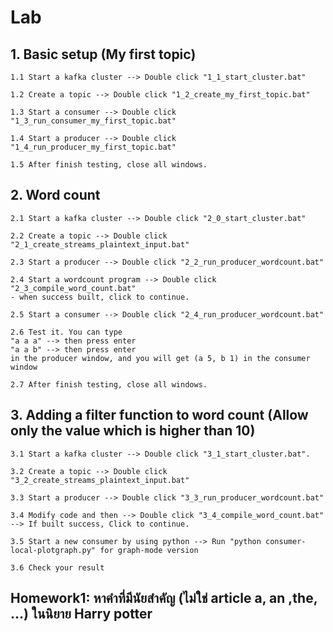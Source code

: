 # Lab

## 1. Basic setup (My first topic)
```
1.1 Start a kafka cluster --> Double click "1_1_start_cluster.bat"

1.2 Create a topic --> Double click "1_2_create_my_first_topic.bat"

1.3 Start a consumer --> Double click "1_3_run_consumer_my_first_topic.bat"

1.4 Start a producer --> Double click "1_4_run_producer_my_first_topic.bat"

1.5 After finish testing, close all windows.
```

## 2. Word count
```
2.1 Start a kafka cluster --> Double click "2_0_start_cluster.bat"

2.2 Create a topic --> Double click "2_1_create_streams_plaintext_input.bat"

2.3 Start a producer --> Double click "2_2_run_producer_wordcount.bat"

2.4 Start a wordcount program --> Double click "2_3_compile_word_count.bat"
- when success built, click to continue.

2.5 Start a consumer --> Double click "2_4_run_producer_wordcount.bat"

2.6 Test it. You can type
"a a a" --> then press enter
"a a b" --> then press enter
in the producer window, and you will get (a 5, b 1) in the consumer window

2.7 After finish testing, close all windows.

```

## 3. Adding a filter function to word count (Allow only the value which is higher than 10)
```
3.1 Start a kafka cluster --> Double click "3_1_start_cluster.bat".

3.2 Create a topic --> Double click "3_2_create_streams_plaintext_input.bat"

3.3 Start a producer --> Double click "3_3_run_producer_wordcount.bat"

3.4 Modify code and then --> Double click "3_4_compile_word_count.bat" --> If built success, Click to continue.

3.5 Start a new consumer by using python --> Run "python consumer-local-plotgraph.py" for graph-mode version

3.6 Check your result
```

## Homework1: หาคำที่มีนัยสำคัญ (ไม่ใช่ article a, an ,the, ...) ในนิยาย Harry potter
